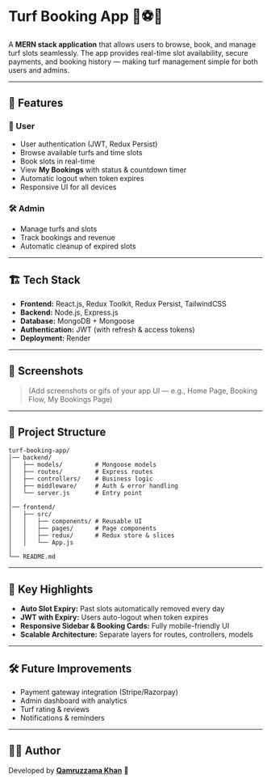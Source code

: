 # Turf Booking App 🏏⚽🏀

A **MERN stack application** that allows users to browse, book, and manage turf slots seamlessly. The app provides real-time slot availability, secure payments, and booking history — making turf management simple for both users and admins.

---

## 🚀 Features

### 👤 User

* User authentication (JWT, Redux Persist)
* Browse available turfs and time slots
* Book slots in real-time
* View **My Bookings** with status & countdown timer
* Automatic logout when token expires
* Responsive UI for all devices

### 🛠️ Admin

* Manage turfs and slots
* Track bookings and revenue
* Automatic cleanup of expired slots

---

## 🏗️ Tech Stack

* **Frontend:** React.js, Redux Toolkit, Redux Persist, TailwindCSS
* **Backend:** Node.js, Express.js
* **Database:** MongoDB + Mongoose
* **Authentication:** JWT (with refresh & access tokens)
* **Deployment:** Render

---

## 📸 Screenshots

> (Add screenshots or gifs of your app UI — e.g., Home Page, Booking Flow, My Bookings Page)

---

## 📂 Project Structure

```
turf-booking-app/
│── backend/
│   ├── models/         # Mongoose models
│   ├── routes/         # Express routes
│   ├── controllers/    # Business logic
│   ├── middleware/     # Auth & error handling
│   └── server.js       # Entry point
│
│── frontend/
│   ├── src/
│   │   ├── components/ # Reusable UI
│   │   ├── pages/      # Page components
│   │   ├── redux/      # Redux store & slices
│   │   └── App.js
│
└── README.md
```

---

## 🔑 Key Highlights

* **Auto Slot Expiry:** Past slots automatically removed every day
* **JWT with Expiry:** Users auto-logout when token expires
* **Responsive Sidebar & Booking Cards:** Fully mobile-friendly UI
* **Scalable Architecture:** Separate layers for routes, controllers, models

---

## 🛠️ Future Improvements

* Payment gateway integration (Stripe/Razorpay)
* Admin dashboard with analytics
* Turf rating & reviews
* Notifications & reminders

---

## 👨‍💻 Author

Developed by **[Qamruzzama Khan](https://github.com/Qamruzzama-Khan)** 🚀
